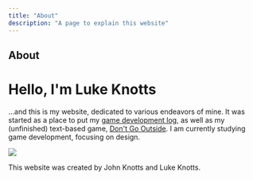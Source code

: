 ```yaml
---
title: "About"
description: "A page to explain this website"
---
```


## About

# Hello, I'm Luke Knotts

...and this is my website, dedicated to various endeavors of mine. It was started as a place to put my <a class="inline-link" href="/devlog/devloghome">game development log</a>, as well as my (unfinished) text-based game, <a class="inline-link" href="projects/dontgooutside">Don't Go Outside</a>. I am currently studying game development, focusing on design.

<img src="/images/notebookdice.jpeg"/>

This website was created by John Knotts and Luke Knotts.
